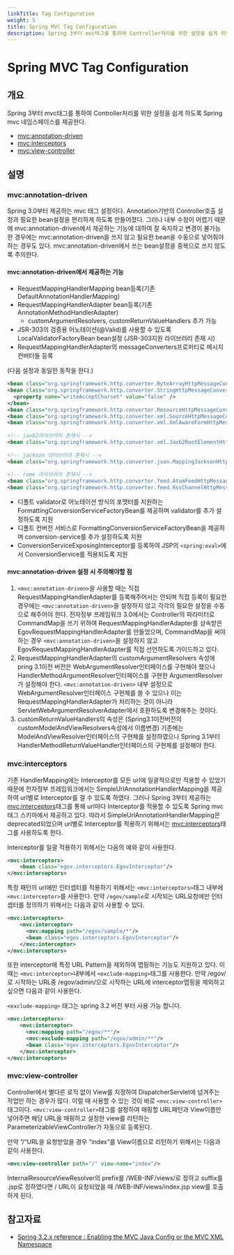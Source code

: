 ```yaml
---
linkTitle: Tag Configuration
weight: 5
title: Spring MVC Tag Configuration
description: Spring 3부터 mvc태그를 통하여 Controller처리를 위한 설정을 쉽게 하도록 Spring mvc 네임스페이스를 제공한다.
---
```

# Spring MVC Tag Configuration

## 개요

Spring 3부터 mvc태그를 통하여 Controller처리를 위한 설정을 쉽게 하도록 Spring mvc 네임스페이스를 제공한다.

- [<mvc:annotation-driven>](#mvcannotation-driven)
- [<mvc:interceptors>](#mvcinterceptors)
- [<mvc:view-controller>](#mvcview-controller)

## 설명

### mvc:annotation-driven

Spring 3.0부터 제공하는 mvc 태그 설정이다. Annotation기반의 Controller호출 설정과 필요한 bean설정을 편리하게 하도록 만들어졌다. 그러나 내부 수정이 어렵기 때문에 mvc:annotation-driven에서 제공하는 기능에 대하여 잘 숙지하고 변경이 불가능 한 경우에는 mvc:annotation-driven을 쓰지 않고 필요한 bean을 수동으로 넣어줘야하는 경우도 있다.
mvc:annotation-driven에서 쓰는 bean설정을 중복으로 쓰지 않도록 주의한다.

#### mvc:annotation-driven에서 제공하는 기능

- RequestMappingHandlerMapping bean등록(기존 DefaultAnnotationHandlerMapping)
- RequestMappingHandlerAdapter bean등록(기존 AnnotationMethodHandlerAdapter)
  - customArgumentResolvers, customReturnValueHandlers 추가 가능
- JSR-303의 검증용 어노테이션(@Valid)를 사용할 수 있도록 LocalValidatorFactoryBean bean설정 (JSR-303지원 라이브러리 존재 시)
- RequestMappingHandlerAdapter의 messageConverters프로퍼티로 메시지 컨버터들 등록

(다음 설정과 동일한 동작을 한다.)

```xml
<bean class="org.springframework.http.converter.ByteArrayHttpMessageConverter" />
<bean class="org.springframework.http.converter.StringHttpMessageConverter">
  <property name="writeAcceptCharset" value="false" />
</bean>
<bean class="org.springframework.http.converter.ResourceHttpMessageConverter" />
<bean class="org.springframework.http.converter.xml.SourceHttpMessageConverter" />
<bean class="org.springframework.http.converter.xml.XmlAwareFormHttpMessageConverter" />
 
<!-- jaxb2라이브러리 존재시 -->
<bean class="org.springframework.http.converter.xml.Jaxb2RootElementHttpMessageConverter" />
 
<!-- jackson 라이브러리 존재시 -->
<bean class="org.springframework.http.converter.json.MappingJacksonHttpMessageConverter"/>
 
<!-- rome 라이브러리 존재시 -->
<bean class="org.springframework.http.converter.feed.AtomFeedHttpMessageConverter" />
<bean class="org.springframework.http.converter.feed.RssChannelHttpMessageConverter" />
```

- 디폴트 validator로 어노테이션 방식의 포맷터를 지원하는 FormattingConversionServiceFactoryBean를 제공하며 validator를 추가 설정하도록 지원
- 디폴트 컨버전 서비스로 FormattingConversionServiceFactoryBean을 제공하며 conversion-service를 추가 설정하도록 지원
- ConversionServiceExposingInterceptor를 등록하여 JSP의 `<spring:eval>`에서 ConversionService를 적용되도록 지원

#### mvc:annotation-driven 설정 시 주의해야할 점

1. `<mvc:annotation-driven>`을 사용할 때는 직접 RequestMappingHandlerAdapter를 등록해주어서는 안되며 직접 등록이 필요한 경우에는 `<mvc:annotation-driven>`을 설정하지 않고 각각의 필요한 설정을 수동으로 해주어야 한다. 전자정부 프레임워크 3.0에서는 Controller의 파라미터로 CommandMap을 쓰기 위하여 RequestMappingHandlerAdapter를 상속받은 EgovRequestMappingHandlerAdapter를 만들었으며, CommandMap을 써야하는 경우 `<mvc:annotation-driven>`을 설정하지 않고 EgovRequestMappingHandlerAdapter를 직접 선언하도록 가이드하고 있다.
2. RequestMappingHandlerAdapter의 customArgumentResolvers 속성에 pring 3.1이전 버전은 WebArgumentResolver인터페이스를 구현해야 했으나 HandlerMethodArgumentResolver인터페이스를 구현한 ArgumentResolver가 설정해야 한다. `<mvc:annotation-driven>` 내부 설정으로 WebArgumentResolver인터페이스 구현체를 쓸 수 있으나 이는 RequestMappingHandlerAdapter가 처리하는 것이 아니라 ServletWebArgumentResolverAdapter에서 호환하도록 변경해주는 것이다.
3. customReturnValueHandlers의 속성은 (Spring3.1이전버전의 customModelAndViewResolvers속성에서 이름변경) 기존에는 ModelAndViewResolver인터페이스의 구현체를 설정하였으나 Spring 3.1부터 HandlerMethodReturnValueHandler인터페이스의 구현체를 설정해야 한다.

### mvc:interceptors

기존 HandlerMapping에는 Interceptor를 모든 url에 일괄적으로만 적용할 수 있었기 때문에 전자정부 프레임워크에서는 SimpleUrlAnnotationHandlerMapping을 제공하여 url별로 Interceptor를 걸 수 있도록 하였다. 그러나 Spring 3부터 제공하는 <mvc:interceptors>태그를 통해 url마다 Interceptor를 적용할 수 있도록 Spring mvc태그 스키마에서 제공하고 있다. 따라서 SimpleUrlAnnotationHandlerMapping은 deprecated되었으며 url별로 Interceptor를 적용하기 위해서는 <mvc:interceptors>태그를 사용하도록 한다.

Interceptor를 일괄 적용하기 위해서는 다음의 예와 같이 사용한다.

```xml
<mvc:interceptors>
    <bean class="egov.interceptors.EgovInterceptor"/>
</mvc:interceptors>
```

특정 패턴의 url에만 인터셉터를 적용하기 위해서는 `<mvc:interceptors>`태그 내부에 `<mvc:interceptor>`를 사용한다.
만약 `/egov/sample`로 시작되는 URL요청에만 인터셉터를 정의하기 위해서는 다음과 같이 사용할 수 있다.

```xml
<mvc:interceptors>
    <mvc:interceptor>
      <mvc:mapping path="/egov/sample/*"/>
      <bean class="egov.interceptors.EgovInterceptor"/>
    </mvc:interceptor>
</mvc:interceptors>
```

또한 interceptor에 특정 URL Pattern을 제외하여 맵핑하는 기능도 지원하고 있다. 이 때는 `<mvc:interceptor>`내부에서 `<exclude-mapping>`태그를 사용한다.
만약 /egov/로 시작하는 URL중 /egov/admin/으로 시작하는 URL에 interceptor맵핑을 제외하고 싶으면 다음과 같이 사용한다.

`<exclude-mapping>` 태그는 spring 3.2 버전 부터 사용 가능 합니다.

```xml
<mvc:interceptors>
    <mvc:interceptor>
      <mvc:mapping path="/egov/**"/>
      <mvc:exclude-mapping path="/egov/admin/**"/>
      <bean class="egov.interceptors.EgovInterceptor"/>
    </mvc:interceptor>
</mvc:interceptors>
```

### mvc:view-controller

Controller에서 별다른 로직 없이 View를 지정하여 DispatcherServlet에 넘겨주는 작업만 하는 경우가 많다. 이럴 때 사용할 수 있는 것이 바로 `<mvc:view-controller>`태그이다.
`<mvc:view-controller>`태그를 설정하여 매핑할 URL패턴과 View이름만 넣어주면 해당 URL을 매핑하고 설정한 view를 리턴하는 ParameterizableViewController가 자동으로 등록된다.

만약 ”/“URL을 요청받았을 경우 “index”를 View이름으로 리턴하기 위해서는 다음과 같이 사용한다.

```xml
<mvc:view-controller path="/" view-name="index"/>
```

InternalResourceViewResolver의 prefix를 /WEB-INF/views/로 정하고 suffix를 .jsp로 정하였다면 / URL이 요청되었을 때 /WEB-INF/views/index.jsp view를 호출하게 된다.

## 참고자료

- [Spring 3.2.x reference : Enabling the MVC Java Config or the MVC XML Namespace](http://docs.spring.io/spring/docs/3.2.x/spring-framework-reference/html/mvc.html#mvc-config-enable/)
